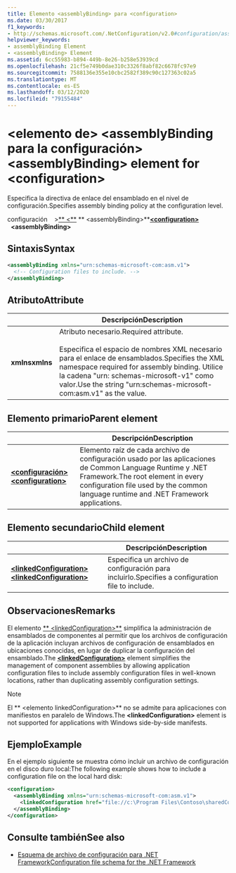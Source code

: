 ```yaml
---
title: Elemento <assemblyBinding> para <configuration>
ms.date: 03/30/2017
f1_keywords:
- http://schemas.microsoft.com/.NetConfiguration/v2.0#configuration/assemblyBinding
helpviewer_keywords:
- assemblyBinding Element
- <assemblyBinding> Element
ms.assetid: 6cc55983-b894-449b-8e26-b258e53939cd
ms.openlocfilehash: 21cf5e749b0dae310c3326f8abf82c6678fc97e9
ms.sourcegitcommit: 7588136e355e10cbc2582f389c90c127363c02a5
ms.translationtype: MT
ms.contentlocale: es-ES
ms.lasthandoff: 03/12/2020
ms.locfileid: "79155484"
---
```

# <a name="assemblybinding-element-for-configuration"></a><span data-ttu-id="d9d47-102">\<elemento de> \<assemblyBinding para la configuración></span><span class="sxs-lookup"><span data-stu-id="d9d47-102">\<assemblyBinding> element for \<configuration></span></span>

<span data-ttu-id="d9d47-103">Especifica la directiva de enlace del ensamblado en el nivel de configuración.</span><span class="sxs-lookup"><span data-stu-id="d9d47-103">Specifies assembly binding policy at the configuration level.</span></span>

<span data-ttu-id="d9d47-104">configuración &nbsp; &nbsp;>[\*\* \<\*\*](configuration-element.md) \*\* \<assemblyBinding>\*\*</span><span class="sxs-lookup"><span data-stu-id="d9d47-104">[**\<configuration>**](configuration-element.md) &nbsp;&nbsp;**\<assemblyBinding>**</span></span>

## <a name="syntax"></a><span data-ttu-id="d9d47-105">Sintaxis</span><span class="sxs-lookup"><span data-stu-id="d9d47-105">Syntax</span></span>

```xml
<assemblyBinding xmlns="urn:schemas-microsoft-com:asm.v1">
  <!-- Configuration files to include. -->
</assemblyBinding>
```

## <a name="attribute"></a><span data-ttu-id="d9d47-106">Atributo</span><span class="sxs-lookup"><span data-stu-id="d9d47-106">Attribute</span></span>

|           | <span data-ttu-id="d9d47-107">Descripción</span><span class="sxs-lookup"><span data-stu-id="d9d47-107">Description</span></span> |
| --------- | ----------- |
| <span data-ttu-id="d9d47-108">**xmlns**</span><span class="sxs-lookup"><span data-stu-id="d9d47-108">**xmlns**</span></span> | <span data-ttu-id="d9d47-109">Atributo necesario.</span><span class="sxs-lookup"><span data-stu-id="d9d47-109">Required attribute.</span></span><br><br><span data-ttu-id="d9d47-110">Especifica el espacio de nombres XML necesario para el enlace de ensamblados.</span><span class="sxs-lookup"><span data-stu-id="d9d47-110">Specifies the XML namespace required for assembly binding.</span></span> <span data-ttu-id="d9d47-111">Utilice la cadena "urn: schemas-microsoft-v1" como valor.</span><span class="sxs-lookup"><span data-stu-id="d9d47-111">Use the string "urn:schemas-microsoft-com:asm.v1" as the value.</span></span> |

## <a name="parent-element"></a><span data-ttu-id="d9d47-112">Elemento primario</span><span class="sxs-lookup"><span data-stu-id="d9d47-112">Parent element</span></span>

|     | <span data-ttu-id="d9d47-113">Descripción</span><span class="sxs-lookup"><span data-stu-id="d9d47-113">Description</span></span> |
| --- | ----------- |
| [<span data-ttu-id="d9d47-114">**\<configuración>**</span><span class="sxs-lookup"><span data-stu-id="d9d47-114">**\<configuration>**</span></span>](configuration-element.md) | <span data-ttu-id="d9d47-115">Elemento raíz de cada archivo de configuración usado por las aplicaciones de Common Language Runtime y .NET Framework.</span><span class="sxs-lookup"><span data-stu-id="d9d47-115">The root element in every configuration file used by the common language runtime and .NET Framework applications.</span></span> |

## <a name="child-element"></a><span data-ttu-id="d9d47-116">Elemento secundario</span><span class="sxs-lookup"><span data-stu-id="d9d47-116">Child element</span></span>

|     | <span data-ttu-id="d9d47-117">Descripción</span><span class="sxs-lookup"><span data-stu-id="d9d47-117">Description</span></span> |
| --- | ----------- |
| [<span data-ttu-id="d9d47-118">**\<linkedConfiguration>**</span><span class="sxs-lookup"><span data-stu-id="d9d47-118">**\<linkedConfiguration>**</span></span>](linkedconfiguration-element.md) | <span data-ttu-id="d9d47-119">Especifica un archivo de configuración para incluirlo.</span><span class="sxs-lookup"><span data-stu-id="d9d47-119">Specifies a configuration file to include.</span></span> |

## <a name="remarks"></a><span data-ttu-id="d9d47-120">Observaciones</span><span class="sxs-lookup"><span data-stu-id="d9d47-120">Remarks</span></span>

<span data-ttu-id="d9d47-121">El elemento [\*\* \<linkedConfiguration>\*\*](linkedconfiguration-element.md) simplifica la administración de ensamblados de componentes al permitir que los archivos de configuración de la aplicación incluyan archivos de configuración de ensamblados en ubicaciones conocidas, en lugar de duplicar la configuración del ensamblado.</span><span class="sxs-lookup"><span data-stu-id="d9d47-121">The [**\<linkedConfiguration>**](linkedconfiguration-element.md) element simplifies the management of component assemblies by allowing application configuration files to include assembly configuration files in well-known locations, rather than duplicating assembly configuration settings.</span></span>

> [!NOTE]
> <span data-ttu-id="d9d47-122">El \*\* \<elemento linkedConfiguration>\*\* no se admite para aplicaciones con manifiestos en paralelo de Windows.</span><span class="sxs-lookup"><span data-stu-id="d9d47-122">The **\<linkedConfiguration>** element is not supported for applications with Windows side-by-side manifests.</span></span>

## <a name="example"></a><span data-ttu-id="d9d47-123">Ejemplo</span><span class="sxs-lookup"><span data-stu-id="d9d47-123">Example</span></span>

<span data-ttu-id="d9d47-124">En el ejemplo siguiente se muestra cómo incluir un archivo de configuración en el disco duro local:</span><span class="sxs-lookup"><span data-stu-id="d9d47-124">The following example shows how to include a configuration file on the local hard disk:</span></span>

```xml
<configuration>
  <assemblyBinding xmlns="urn:schemas-microsoft-com:asm.v1">
    <linkedConfiguration href="file://c:\Program Files\Contoso\sharedConfig.xml" />
  </assemblyBinding>
</configuration>
```

## <a name="see-also"></a><span data-ttu-id="d9d47-125">Consulte también</span><span class="sxs-lookup"><span data-stu-id="d9d47-125">See also</span></span>

- [<span data-ttu-id="d9d47-126">Esquema de archivo de configuración para .NET Framework</span><span class="sxs-lookup"><span data-stu-id="d9d47-126">Configuration file schema for the .NET Framework</span></span>](index.md)
